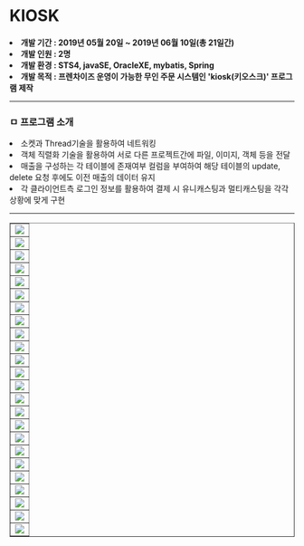 # KIOSK

<h4>
<li>개발 기간 : 2019년 05월 20일 ~ 2019년 06월 10일(총 21일간)</li>
<li>개발 인원 : 2명</li>
<li>개발 환경 : STS4, javaSE, OracleXE, mybatis, Spring</li>
<li>개발 목적 : 프렌차이즈 운영이 가능한 무인 주문 시스템인 'kiosk(키오스크)' 프로그램 제작</li>
<hr> 
</h4>
<h3>ㅁ 프로그램 소개</h3>
<li>소켓과 Thread기술을 활용하여 네트워킹</li>
<li>객체 직렬화 기술을 활용하여 서로 다른 프로젝트간에 파일, 이미지, 객체 등을 전달</li>
<li>매출을 구성하는 각 테이블에 존재여부 컬럼을 부여하여 해당 테이블의 update, delete 요청 후에도 이전 매출의 데이터 유지</li>
<li>각 클라이언트측 로그인 정보를 활용하여 결제 시 유니캐스팅과 멀티캐스팅을 각각 상황에 맞게 구현</li> 
<hr>
<table border="1px;">
      <tr>
         <td><img src="https://postfiles.pstatic.net/MjAxOTA2MTNfMTcg/MDAxNTYwMzk0MzcyNDQ0.T1-a-OvrcsLkjA0hJxOzuH4E3Cgc601BmjoYfX4J4IQg.qTdscO5p7uD1vfwDx1wetLTFj_dOFtgUlHZZkUzwfzkg.PNG.dmsl620/%EC%8A%AC%EB%9D%BC%EC%9D%B4%EB%93%9C1.PNG?type=w580" /></td>
      </tr>
      <tr>
         <td><img src="https://postfiles.pstatic.net/MjAxOTA2MTNfMjI5/MDAxNTYwMzk0MzcyNDUw.QbgfTcw5ww2cJ65eRAV82dCndZq7yHb-bc69ERhu-Cog.-YbYCJyB5uzevYJctNdO5Zcnd2A5Bb6xKpIx_8ttqDwg.PNG.dmsl620/%EC%8A%AC%EB%9D%BC%EC%9D%B4%EB%93%9C2.PNG?type=w580" /></td>
      </tr>
      <tr>
         <td><img src="https://postfiles.pstatic.net/MjAxOTA2MTNfMTAy/MDAxNTYwMzk0MzcyNDk2.v05yWhc2bTcDmfnYUut9fHVnDLZ6sSZ2VoviKLQ2b_Ug.P59Ds87-Z77zJ3akOlROFRS6WkdhYfVxPp2tptuUeMcg.PNG.dmsl620/%EC%8A%AC%EB%9D%BC%EC%9D%B4%EB%93%9C3.PNG?type=w580" /></td>
      </tr>
      <tr>
         <td><img src="https://postfiles.pstatic.net/MjAxOTA2MTNfMzMg/MDAxNTYwMzk0MzcyNDcw.IjYQ0j5fB0a2uiNJZGn5MYyXcNFAaC535a-8qkgP-T0g.bwnS0axTncgRyOsNyZTZuLlNrbGSjRTPuDvhdXSii7cg.PNG.dmsl620/%EC%8A%AC%EB%9D%BC%EC%9D%B4%EB%93%9C4.PNG?type=w580" /></td>
      </tr>
      <tr>
         <td><img src="https://postfiles.pstatic.net/MjAxOTA2MTNfNjAg/MDAxNTYwMzk0MzcyNDg5.RAWXWnDBDhPwdQFH7hh8thgkJq1iEU0tk4yg9ylLsNEg.TPmpWLDv6TFPkhDhLZoyrsrzt9eRKUmDVmLUmBEkUW4g.PNG.dmsl620/%EC%8A%AC%EB%9D%BC%EC%9D%B4%EB%93%9C5.PNG?type=w580" /></td>
      </tr>
      <tr>
         <td><img src="https://postfiles.pstatic.net/MjAxOTA2MTNfMjk1/MDAxNTYwMzk0MzcyNDg0.Qw2qlv97UX8k3XIF_UZO2RdRvb0zSa9sTbNSZHS0hvog.CGpPB8T7w-q5xLd-yOfcbaOQidt8KxQgCvF5pCo6So0g.PNG.dmsl620/%EC%8A%AC%EB%9D%BC%EC%9D%B4%EB%93%9C6.PNG?type=w580" /></td>
      </tr>
      <tr>
         <td><img src="https://postfiles.pstatic.net/MjAxOTA2MTNfOTUg/MDAxNTYwMzk0MzcyNTMz.ckepckAXETMgAWIoH5we3gXgKaudqfqY7MFy6TcpeAAg.xu7MSDfQNoR1S2QJD16OctrFUyApGozP_2vkkFY0olsg.PNG.dmsl620/%EC%8A%AC%EB%9D%BC%EC%9D%B4%EB%93%9C7.PNG?type=w580" /></td>
      </tr>
      <tr>
         <td><img src="https://postfiles.pstatic.net/MjAxOTA2MTNfMjQ5/MDAxNTYwMzk0MzcyNTc1.VoORa2uZkqH7JUSG_lFeRBo0z1ULtWE5VpF2NQ2uQ7Ag.SNjn4B0KzHlzh6jcd9Dhi-b4QTzDOw6WF48czgTwyKkg.PNG.dmsl620/%EC%8A%AC%EB%9D%BC%EC%9D%B4%EB%93%9C8.PNG?type=w580" /></td>
      </tr>
      <tr>
         <td><img src="https://postfiles.pstatic.net/MjAxOTA2MTNfNjUg/MDAxNTYwMzk0MzczNDEw.TNfKgTaW2KlFWrVhhfOFxRJ9xWUIk9ApKYSTFxnL52Ig.lcTJWgH1BO5RI8E--qTciEdm2mfbMgrZugA1aTQsTIcg.PNG.dmsl620/%EC%8A%AC%EB%9D%BC%EC%9D%B4%EB%93%9C9.PNG?type=w580" /></td>
      </tr>
      <tr>
         <td><img src="https://postfiles.pstatic.net/MjAxOTA2MTNfMjY1/MDAxNTYwMzk0MzczMzM5.S1UqWWGkbpaRz70SB95TesWh12jKNPYl_OkoUWuZwWQg.DQVSNZEa0HLhXP3NR7UbV7xflMO0xicGO_07BQAOEqAg.PNG.dmsl620/%EC%8A%AC%EB%9D%BC%EC%9D%B4%EB%93%9C10.PNG?type=w580" /></td>
      </tr>
      <tr>
         <td><img src="https://postfiles.pstatic.net/MjAxOTA2MTNfOSAg/MDAxNTYwMzk0MzczMTk0.zNCS_f2AVPqM6yoD0hRvw44DEjFaKMcBBmzw2PsmCc0g.onehR2v8FEXcucOQZ4v8TDTYMqbf71jCQag5capu0mUg.PNG.dmsl620/%EC%8A%AC%EB%9D%BC%EC%9D%B4%EB%93%9C11.PNG?type=w580" /></td>
      </tr>
      <tr>
         <td><img src="https://postfiles.pstatic.net/MjAxOTA2MTNfMTkz/MDAxNTYwMzk0MzczMzM2.D_bkvNtPbxkIgYTMWkipGVKWa4iptYwNfxIBJvg-kdMg.9wL7iphoz2ZHIhctS1Vp8FO_uYeFurCgDysIyMJ0Rzog.PNG.dmsl620/%EC%8A%AC%EB%9D%BC%EC%9D%B4%EB%93%9C12.PNG?type=w580" /></td>
      </tr>
      <tr>
         <td><img src="https://postfiles.pstatic.net/MjAxOTA2MTNfMjYw/MDAxNTYwMzk0MzczMjAz.AvA_G12-fqbEHwdt11mHzAN6FsFafrvhnjBtgSHPZvwg.H9z3C9APAOnvdJK5LichLvvSwRJqG4OPFfjaOyP8Mcgg.PNG.dmsl620/%EC%8A%AC%EB%9D%BC%EC%9D%B4%EB%93%9C13.PNG?type=w580" /></td>
      </tr>
      <tr>
         <td><img src="https://postfiles.pstatic.net/MjAxOTA2MTNfNzgg/MDAxNTYwMzk0MzczMzEx.do3r7GfjnG5SH-srrnXyG5bhey5_y55JcqVECUW3NOcg.ihoMVgedr_0SRCJ7LiwUYC-DXagPHP0oUrQqsS6pmGAg.PNG.dmsl620/%EC%8A%AC%EB%9D%BC%EC%9D%B4%EB%93%9C14.PNG?type=w580" /></td>
      </tr>
      <tr>
         <td><img src="https://postfiles.pstatic.net/MjAxOTA2MTNfNzkg/MDAxNTYwMzk0MzczNzU5.6KY8BpjWq7IqXIm32xVkepZece5VDc-bA-YOLW0g2-wg.lILGjLIDkzVqx6ownXI8XG12iK0qGkYxYf5HGpAa0kYg.PNG.dmsl620/%EC%8A%AC%EB%9D%BC%EC%9D%B4%EB%93%9C15.PNG?type=w580" /></td>
      </tr>
      <tr>
         <td><img src="https://postfiles.pstatic.net/MjAxOTA2MTNfMTkz/MDAxNTYwMzk0MzczNzgw.LBJd9-a5hmSS0hfIvsxy2S1nubTzwBftZ8aYprDcMmAg.d2_LSY9B_7qvnDBOnfIVoOMA-XE-mGcvBGetaAXDqpog.PNG.dmsl620/%EC%8A%AC%EB%9D%BC%EC%9D%B4%EB%93%9C16.PNG?type=w580" /></td>
      </tr>
      <tr>
         <td><img src="https://postfiles.pstatic.net/MjAxOTA2MTNfMjQ3/MDAxNTYwMzk0MzczODE3.ixc2bAd7HfsIJO8sukhUxh06o9pKcM1xX3Se5-53-Z0g.BYgPZGwfguR5s5ypbpZng87hUhvLSynBzx3my9o3g9cg.PNG.dmsl620/%EC%8A%AC%EB%9D%BC%EC%9D%B4%EB%93%9C17.PNG?type=w580" /></td>
      </tr>
      <tr>
         <td><img src="https://postfiles.pstatic.net/MjAxOTA2MTNfMjU4/MDAxNTYwMzk0MzczNzg0.x7gGdc2cLd8qosgosqWHqWe3mrcNwEqMWa3IOaTLajEg.x_kE4l1iKokBhD2rpRF-Is6-po5tDpBX3AiURtX93mIg.PNG.dmsl620/%EC%8A%AC%EB%9D%BC%EC%9D%B4%EB%93%9C18.PNG?type=w580" /></td>
      </tr>
      <tr>
         <td><img src="https://postfiles.pstatic.net/MjAxOTA2MTNfMjkz/MDAxNTYwMzk0MzczNzg2.UHWBF3SX6xE3ErzPjoq4EEvtvmR-ceYt9GCKHi6o6OUg.XGfD6d4SBuZDG7CTTWJ6iroRdx9j4Ta49a25JhPAQYwg.PNG.dmsl620/%EC%8A%AC%EB%9D%BC%EC%9D%B4%EB%93%9C19.PNG?type=w580" /></td>
      </tr>
      <tr>
         <td><img src="https://postfiles.pstatic.net/MjAxOTA2MTNfMiAg/MDAxNTYwMzk0MzczODc3.39SoUg-dAJ8YYy8WopeLXjobtByCKAgHbk0JdiQcsZgg.U5IBHjKtK4UYrn_lgxLPc97Oznpe5jxuVv4Tx-LH59Mg.PNG.dmsl620/%EC%8A%AC%EB%9D%BC%EC%9D%B4%EB%93%9C20.PNG?type=w580" /></td>
      </tr>
      <tr>
         <td><img src="https://postfiles.pstatic.net/MjAxOTA2MTNfMjMx/MDAxNTYwMzk0Mzc0MzM0.POCDR4esDnPtbyAQC93y6ewbfa8Y132o9QNgCzxlyUQg.iF-bHHmiZxk-FkU-Da74CnZxFz4hPs9E6KQ0dzwP6VUg.PNG.dmsl620/%EC%8A%AC%EB%9D%BC%EC%9D%B4%EB%93%9C21.PNG?type=w580" /></td>
      </tr>
      <tr>
         <td><img src="https://postfiles.pstatic.net/MjAxOTA2MTNfMjUg/MDAxNTYwMzk0Mzc0Mjgy.ReddbPQa9C2aT0cFubnP6TM9EeQ7KQ6aLnmsVxGif1gg.3OP42AEQsMxxTgOn2IQozpqzhpDdtazgKJ_hdY_5TDMg.PNG.dmsl620/%EC%8A%AC%EB%9D%BC%EC%9D%B4%EB%93%9C22.PNG?type=w580" /></td>
      </tr>
      <tr>
         <td><img src="https://postfiles.pstatic.net/MjAxOTA2MTNfMSAg/MDAxNTYwMzk0Mzc0MzAw.Yfq4aBWDaGnE311BVQxTvBgnBQzV2bGMwZNRtmNWP_Yg.J_byYFAyygaHNva0xjAHmoOPQnGrb3HgfTGDN6_qz14g.PNG.dmsl620/%EC%8A%AC%EB%9D%BC%EC%9D%B4%EB%93%9C23.PNG?type=w580" /></td>
      </tr>
      <tr>
         <td><img src="https://postfiles.pstatic.net/MjAxOTA2MTNfMTI4/MDAxNTYwMzk0Mzc0MzI2.zJecft4K_cQZQqTAViRaCj_4t7eqeoziYGWglhjVVnwg.97af8SdDbv7qxgKZnfILeSb3ZML_ohpaJ6d53z2GFOkg.PNG.dmsl620/%EC%8A%AC%EB%9D%BC%EC%9D%B4%EB%93%9C24.PNG?type=w580" /></td>
      </tr>
   </table>
